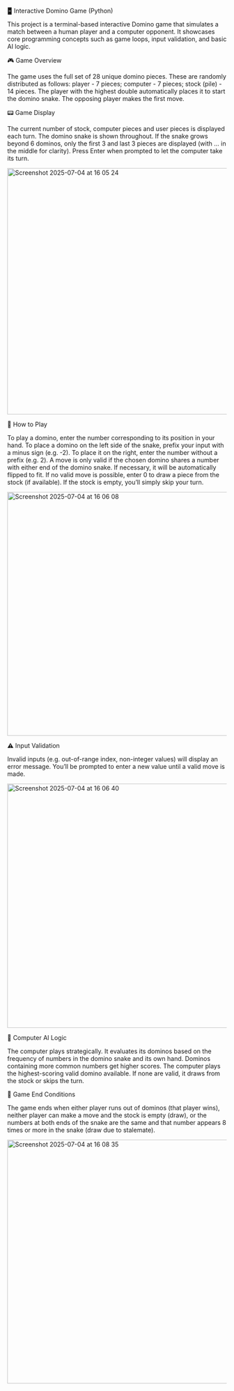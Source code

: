 🁢 Interactive Domino Game (Python)

This project is a terminal-based interactive Domino game that simulates a match between a human player and a computer opponent. It showcases core programming concepts such as game loops, input validation, and basic AI logic.

🎮 Game Overview

The game uses the full set of 28 unique domino pieces. These are randomly distributed as follows: player - 7 pieces; computer - 7 pieces; stock (pile) - 14 pieces. The player with the highest double automatically places it to start the domino snake. The opposing player makes the first move.

📟 Game Display

The current number of stock, computer pieces and user pieces is displayed each turn. The domino snake is shown throughout. If the snake grows beyond 6 dominos, only the first 3 and last 3 pieces are displayed (with ... in the middle for clarity). Press Enter when prompted to let the computer take its turn.

<img width="566" alt="Screenshot 2025-07-04 at 16 05 24" src="https://github.com/user-attachments/assets/6aed3da2-57d9-4417-a637-cfd9180198e6" />


🔢 How to Play

To play a domino, enter the number corresponding to its position in your hand. To place a domino on the left side of the snake, prefix your input with a minus sign (e.g. -2). To place it on the right, enter the number without a prefix (e.g. 2). A move is only valid if the chosen domino shares a number with either end of the domino snake. If necessary, it will be automatically flipped to fit. If no valid move is possible, enter 0 to draw a piece from the stock (if available). If the stock is empty, you’ll simply skip your turn.

<img width="560" alt="Screenshot 2025-07-04 at 16 06 08" src="https://github.com/user-attachments/assets/9cd45bc6-1c58-4ec3-9a73-b907750e2301" />


⚠️ Input Validation

Invalid inputs (e.g. out-of-range index, non-integer values) will display an error message. You’ll be prompted to enter a new value until a valid move is made.

<img width="561" alt="Screenshot 2025-07-04 at 16 06 40" src="https://github.com/user-attachments/assets/d35fa5a2-2be7-495c-bac5-aa3675146af2" />


🧠 Computer AI Logic

The computer plays strategically. It evaluates its dominos based on the frequency of numbers in the domino snake and its own hand. Dominos containing more common numbers get higher scores. The computer plays the highest-scoring valid domino available. If none are valid, it draws from the stock or skips the turn.

🏁 Game End Conditions

The game ends when either player runs out of dominos (that player wins), neither player can make a move and the stock is empty (draw), or the numbers at both ends of the snake are the same and that number appears 8 times or more in the snake (draw due to stalemate).

<img width="560" alt="Screenshot 2025-07-04 at 16 08 35" src="https://github.com/user-attachments/assets/046fc3c1-a45c-4ec1-9490-f9f5668da66c" />

